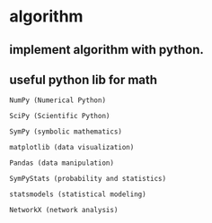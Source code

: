 # algorithm

## implement algorithm with python.

## useful python lib for math

    NumPy (Numerical Python)
    
    SciPy (Scientific Python)
    
    SymPy (symbolic mathematics)
    
    matplotlib (data visualization)
    
    Pandas (data manipulation)
    
    SymPyStats (probability and statistics)
    
    statsmodels (statistical modeling)
    
    NetworkX (network analysis)
